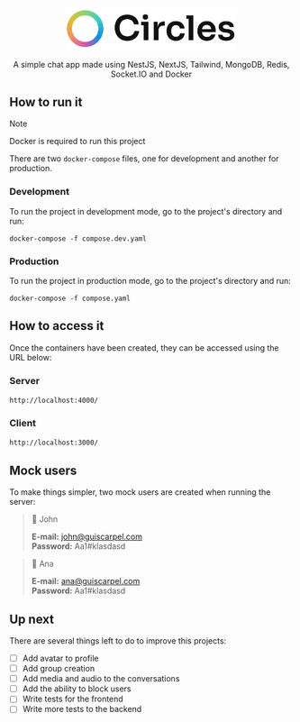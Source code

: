 <p align="center">
  <picture width="100" height="100">
    <source media="(prefers-color-scheme: dark)" srcset="https://github.com/scarpel/circles/blob/main/medias/light-logo.png">
    <source media="(prefers-color-scheme: light)" srcset="https://github.com/scarpel/circles/blob/main/medias/dark-logo.png">
    <img alt="Circles logo" src="https://github.com/scarpel/circles/blob/main/medias/dark-logo.png" width="300">
  </picture>
</p>
<p align="center">A simple chat app made using NestJS, NextJS, Tailwind, MongoDB, Redis, Socket.IO and Docker</p>

## How to run it

> [!NOTE]  
> Docker is required to run this project

There are two `docker-compose` files, one for development and another for production.

### Development
To run the project in development mode, go to the project's directory and run:

```
docker-compose -f compose.dev.yaml
```

### Production
To run the project in production mode, go to the project's directory and run:

```
docker-compose -f compose.yaml
```

## How to access it
Once the containers have been created, they can be accessed using the URL below:

### Server
```
http://localhost:4000/
```

### Client
```
http://localhost:3000/
```

## Mock users

To make things simpler, two mock users are created when running the server:

>👨 John
>
>**E-mail:** john@guiscarpel.com <br/>
>**Password:** Aa1#klasdasd

>👩 Ana
>
>**E-mail:** ana@guiscarpel.com <br/>
>**Password:** Aa1#klasdasd

## Up next
There are several things left to do to improve this projects:

- [ ] Add avatar to profile
- [ ] Add group creation
- [ ] Add media and audio to the conversations
- [ ] Add the ability to block users
- [ ] Write tests for the frontend
- [ ] Write more tests to the backend
